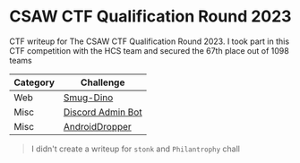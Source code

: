 # CSAW CTF Qualification Round 2023
CTF writeup for The CSAW CTF Qualification Round 2023. I took part in this CTF competition with the HCS team and secured the 67th place out of 1098 teams

| Category | Challenge |
| --- | --- |
| Web | [Smug-Dino](/2023/CSAW%20CTF%20Qualification%20Round%202023/Smug-Dino/)
| Misc | [Discord Admin Bot](/2023/CSAW%20CTF%20Qualification%20Round%202023/Discord%20Admin%20Bot/)
| Misc | [AndroidDropper](/2023/CSAW%20CTF%20Qualification%20Round%202023/AndroidDropper/)

> I didn't create a writeup for `stonk` and `Philantrophy` chall